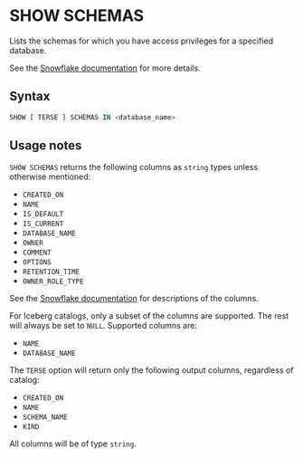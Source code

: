 # SHOW SCHEMAS

Lists the schemas for which you have access privileges for a specified database.

See the [Snowflake documentation](https://docs.snowflake.com/en/sql-reference/sql/show-schemas) for more details.

## Syntax

```sql
SHOW [ TERSE ] SCHEMAS IN <database_name>
```

## Usage notes

`SHOW SCHEMAS` returns the following columns as `string` types unless otherwise mentioned:

- `CREATED_ON`
- `NAME`
- `IS_DEFAULT`
- `IS_CURRENT`
- `DATABASE_NAME`
- `OWNER`
- `COMMENT`
- `OPTIONS`
- `RETENTION_TIME`
- `OWNER_ROLE_TYPE`

See the [Snowflake documentation](https://docs.snowflake.com/en/sql-reference/sql/show-schemas) for descriptions of the columns.

For Iceberg catalogs, only a subset of the columns are supported. The rest will always be set to `NULL`. Supported columns are:

- `NAME`
- `DATABASE_NAME`

The `TERSE` option will return only the following output columns, regardless of catalog:

- `CREATED_ON`
- `NAME`
- `SCHEMA_NAME`
- `KIND`

All columns will be of type `string`.
